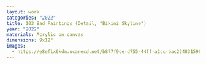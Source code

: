 ```yaml
---
layout: work
categories: "2022"
title: 103 Bad Paintings (Detail, "Bikini Skyline")
year: "2022"
materials: Acrylic on canvas
dimensions: 9x12"
images:
  - https://e8eflx6kdm.ucarecd.net/b877f9ce-d755-44ff-a2cc-bac224831598/-/resize/2400/-/quality/lightest/-/format/auto/
---
```

